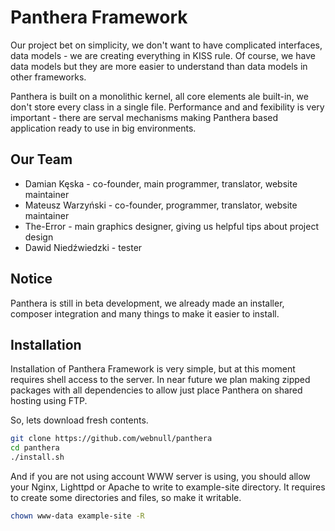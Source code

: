 Panthera Framework
========

Our project bet on simplicity, we don't want to have complicated interfaces, data models - we are creating everything in KISS rule. Of course, we have data models but they are more 
easier to understand than data models in other frameworks. 

Panthera is built on a monolithic kernel, all core elements ale built-in, we don't store every class in a single file.
Performance and and fexibility is very important - there are serval mechanisms making Panthera based application ready to use in big environments.

## Our Team
- Damian Kęska - co-founder, main programmer, translator, website maintainer
- Mateusz Warzyński - co-founder, programmer, translator, website maintainer
- The-Error - main graphics designer, giving us helpful tips about project design
- Dawid Niedźwiedzki - tester

## Notice
Panthera is still in beta development, we already made an installer, composer integration and many things to make it easier to install.

## Installation
Installation of Panthera Framework is very simple, but at this moment requires shell access to the server. In near future we plan making zipped packages with all dependencies to allow just place Panthera on shared hosting using FTP.

So, lets download fresh contents.

```bash
git clone https://github.com/webnull/panthera
cd panthera
./install.sh
```
And if you are not using account WWW server is using, you should allow your Nginx, Lighttpd or Apache to write to example-site directory.
It requires to create some directories and files, so make it writable.

```bash
chown www-data example-site -R
```
